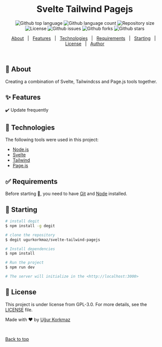 <div align="center" id="top"> 
  &#xa0;

  <!-- <a href="https://sveltetailwindpagejs.netlify.app">Demo</a> -->
</div>

<h1 align="center">Svelte Tailwind Pagejs</h1>

<p align="center">
  <img alt="Github top language" src="https://img.shields.io/github/languages/top/ugurkorkmaz/svelte-tailwind-pagejs?color=56BEB8">

  <img alt="Github language count" src="https://img.shields.io/github/languages/count/ugurkorkmaz/svelte-tailwind-pagejs?color=56BEB8">

  <img alt="Repository size" src="https://img.shields.io/github/repo-size/ugurkorkmaz/svelte-tailwind-pagejs?color=56BEB8">

  <img alt="License" src="https://img.shields.io/github/license/ugurkorkmaz/svelte-tailwind-pagejs?color=56BEB8">

 <img alt="Github issues" src="https://img.shields.io/github/issues/ugurkorkmaz/svelte-tailwind-pagejs?color=56BEB8" />

 <img alt="Github forks" src="https://img.shields.io/github/forks/ugurkorkmaz/svelte-tailwind-pagejs?color=56BEB8" />

 <img alt="Github stars" src="https://img.shields.io/github/stars/ugurkorkmaz/svelte-tailwind-pagejs?color=56BEB8" />
</p>

<!-- Status -->

<!-- <h4 align="center"> 
	🚧  Svelte Tailwind Pagejs 🚀 Under construction...  🚧
</h4> 

<hr> -->

<p align="center">
  <a href="#dart-about">About</a> &#xa0; | &#xa0; 
  <a href="#sparkles-features">Features</a> &#xa0; | &#xa0;
  <a href="#rocket-technologies">Technologies</a> &#xa0; | &#xa0;
  <a href="#white_check_mark-requirements">Requirements</a> &#xa0; | &#xa0;
  <a href="#checkered_flag-starting">Starting</a> &#xa0; | &#xa0;
  <a href="#memo-license">License</a> &#xa0; | &#xa0;
  <a href="https://github.com/ugurkorkmaz" target="_blank">Author</a>
</p>

<br>

## :dart: About ##

Creating a combination of Svelte, Tailwindcss and Page.js tools together.

## :sparkles: Features ##

:heavy_check_mark: Update frequently

## :rocket: Technologies ##

The following tools were used in this project:

- [Node.js](https://nodejs.org/en/)
- [Svelte](https://svelte.dev/)
- [Tailwind](https://tailwindcss.com/)
- [Page.js](https://visionmedia.github.io/page.js/)

## :white_check_mark: Requirements ##

Before starting :checkered_flag:, you need to have [Git](https://git-scm.com) and [Node](https://nodejs.org/en/) installed.

## :checkered_flag: Starting ##

```bash
# install degit
$ npm install -g degit

# clone the repository
$ degit ugurkorkmaz/svelte-tailwind-pagejs

# Install dependencies
$ npm install

# Run the project
$ npm run dev

# The server will initialize in the <http://localhost:3000>
```

## :memo: License ##

This project is under license from GPL-3.0. For more details, see the [LICENSE](LICENSE.md) file.


Made with :heart: by <a href="https://github.com/ugurkorkmaz" target="_blank">Uğur Korkmaz</a>

&#xa0;

<a href="#top">Back to top</a>
